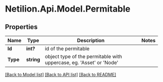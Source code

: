 # Netilion.Api.Model.Permitable
## Properties

Name | Type | Description | Notes
------------ | ------------- | ------------- | -------------
**Id** | **int?** | id of the permitable | 
**Type** | **string** | object type of the permitable with uppercase, eg. &#x27;Asset&#x27; or &#x27;Node&#x27; | 

[[Back to Model list]](../README.md#documentation-for-models) [[Back to API list]](../README.md#documentation-for-api-endpoints) [[Back to README]](../README.md)

